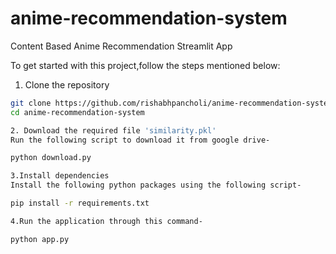 # anime-recommendation-system
Content Based Anime Recommendation Streamlit App

To get started with this project,follow the steps mentioned below:
1. Clone the repository
```bash
git clone https://github.com/rishabhpancholi/anime-recommendation-system.git
cd anime-recommendation-system

2. Download the required file 'similarity.pkl'
Run the following script to download it from google drive-

python download.py

3.Install dependencies
Install the following python packages using the following script-

pip install -r requirements.txt

4.Run the application through this command-

python app.py
